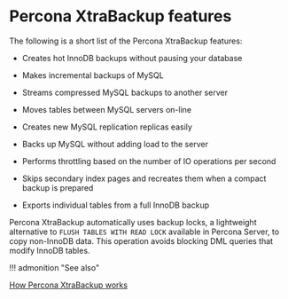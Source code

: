 # Percona XtraBackup features

The following is a short list of the Percona XtraBackup features:

* Creates hot InnoDB backups without pausing your database

* Makes incremental backups of MySQL

* Streams compressed MySQL backups to another server

* Moves tables between MySQL servers on-line

* Creates new MySQL replication replicas easily

* Backs up MySQL without adding load to the server

* Performs throttling based on the number of IO operations per second

* Skips secondary index pages and recreates them when a compact backup is prepared

* Exports individual tables from a full InnoDB backup

Percona XtraBackup automatically uses backup locks, a lightweight alternative to `FLUSH TABLES WITH READ LOCK` available in Percona Server, to copy non-InnoDB data. This operation avoids blocking DML queries that modify InnoDB tables.

!!! admonition "See also"

[How Percona XtraBackup works](how-xtrabackup-works.md)
